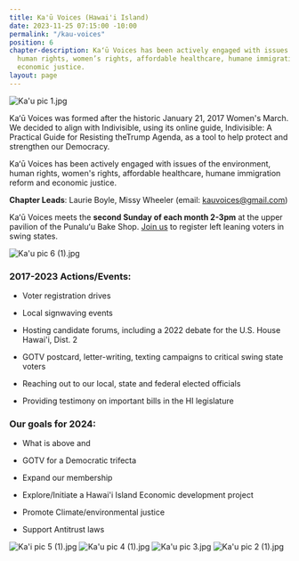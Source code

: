 ```yaml
---
title: Ka'ū Voices (Hawai'i Island)
date: 2023-11-25 07:15:00 -10:00
permalink: "/kau-voices"
position: 6
chapter-description: Kaʻū Voices has been actively engaged with issues of the environment,
  human rights, women’s rights, affordable healthcare, humane immigration reform and
  economic justice.
layout: page
---
```


![Ka'u pic 1.jpg](/uploads/Ka'u%20pic%201.jpg)

Kaʻū Voices was formed after the historic January 21, 2017 Women's March.  We decided to align with Indivisible, using its online guide, Indivisible: A Practical Guide for Resisting theTrump Agenda, as a tool to help protect and strengthen our Democracy.

Kaʻū Voices has been actively engaged with issues of the environment, human rights, women's rights, affordable healthcare, humane immigration reform and economic justice.

**Chapter Leads**: Laurie Boyle, Missy Wheeler (email: kauvoices@gmail.com)

Kaʻū Voices meets the **second Sunday of each month 2-3pm** at the upper pavilion of the Punaluʻu Bake Shop.  [Join us](https://swingleft.org/event/register/mobilize:584057?s=u) to register left leaning voters in swing states.

![Ka'u pic 6 (1).jpg](/uploads/Ka'u%20pic%206%20(1).jpg)

### 2017-2023 Actions/Events:

* Voter registration drives

* Local signwaving events

* Hosting candidate forums, including a 2022 debate for the U.S. House Hawai'i, Dist. 2

* GOTV postcard, letter-writing, texting campaigns to critical swing state voters

* Reaching out to our local, state and federal elected officials

* Providing testimony on important bills in the HI legislature

### Our goals for 2024:

* What is above and

* GOTV for a Democratic trifecta

* Expand our membership

* Explore/Initiate a Hawai'i Island Economic development project

* Promote Climate/environmental justice

* Support Antitrust laws

![Ka'i pic 5 (1).jpg](/uploads/Ka'i%20pic%205%20(1).jpg)
![Ka'u pic 4 (1).jpg](/uploads/Ka'u%20pic%204%20(1).jpg)
![Ka'u pic 3.jpg](/uploads/Ka'u%20pic%203.jpg)
![Ka'u pic 2 (1).jpg](/uploads/Ka'u%20pic%202%20(1).jpg)